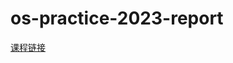 # os-practice-2023-report
[课程链接](https://www.bilibili.com/video/BV1Q5411w7z5/?p=1&vd_source=8a57046b1b90b10fe9d982500c668b30)
